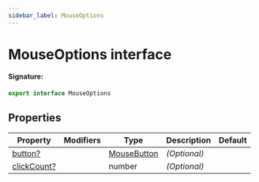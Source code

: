 ```yaml
---
sidebar_label: MouseOptions
---
```


# MouseOptions interface

#### Signature:

```typescript
export interface MouseOptions
```

## Properties

| Property                                              | Modifiers | Type                                      | Description  | Default |
| ----------------------------------------------------- | --------- | ----------------------------------------- | ------------ | ------- |
| [button?](./puppeteer.mouseoptions.button.md)         |           | [MouseButton](./puppeteer.mousebutton.md) | _(Optional)_ |         |
| [clickCount?](./puppeteer.mouseoptions.clickcount.md) |           | number                                    | _(Optional)_ |         |
